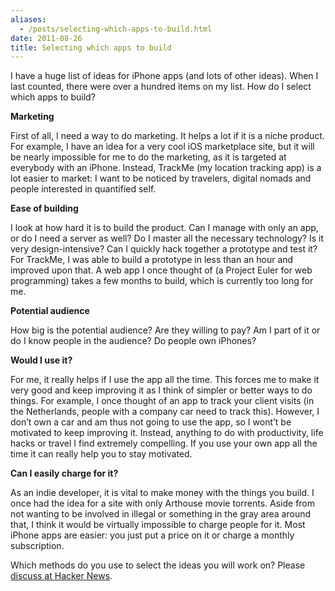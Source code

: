 ```yaml
---
aliases:
  - /posts/selecting-which-apps-to-build.html
date: 2011-08-26
title: Selecting which apps to build
---
```


I have a huge list of ideas for iPhone apps (and lots of other ideas). When I
last counted, there were over a hundred items on my list. How do I select which
apps to build?&#10;

**Marketing**

First of all, I need a way to do marketing. It helps a lot if it is a niche
product. For example, I have an idea for a very cool iOS marketplace site, but
it will be nearly impossible for me to do the marketing, as it is targeted at
everybody with an iPhone. Instead, TrackMe (my location tracking app) is a lot
easier to market: I want to be noticed by travelers, digital nomads and people
interested in quantified self.&#10;

**Ease of building**

I look at how hard it is to build the product. Can I manage with only an app, or
do I need a server as well? Do I master all the necessary technology? Is it very
design-intensive? Can I quickly hack together a prototype and test it? For
TrackMe, I was able to build a prototype in less than an hour and improved upon
that. A web app I once thought of (a Project Euler for web programming) takes a
few months to build, which is currently too long for me.&#10;

**Potential audience**

How big is the potential audience? Are they willing to pay? Am I part of it or
do I know people in the audience? Do people own iPhones?&#10;

**Would I use it?**

For me, it really helps if I use the app all the time. This forces me to make it
very good and keep improving it as I think of simpler or better ways to do
things. For example, I once thought of an app to track your client visits (in
the Netherlands, people with a company car need to track this). However, I don’t
own a car and am thus not going to use the app, so I wont’t be motivated to keep
improving it. Instead, anything to do with productivity, life hacks or travel I
find extremely compelling. If you use your own app all the time it can really
help you to stay motivated.&#10;

**Can I easily charge for it?**

As an indie developer, it is vital to make money with the things you build. I
once had the idea for a site with only Arthouse movie torrents. Aside from not
wanting to be involved in illegal or something in the gray area around that, I
think it would be virtually impossible to charge people for it. Most iPhone apps
are easier: you just put a price on it or charge a monthly subscription.&#10;

Which methods do you use to select the ideas you will work on? Please [discuss
at Hacker News](http://news.ycombinator.com/item?id=2928614).&#10;
